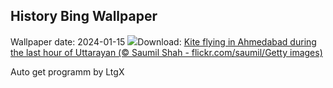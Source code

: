## History Bing Wallpaper
Wallpaper date: 2024-01-15
![](https://www.bing.com/th?id=OHR.MakarSankrantiKites_EN-IN1385639662_UHD.jpg&w=1000)Download: [Kite flying in Ahmedabad during the last hour of Uttarayan (© Saumil Shah - flickr.com/saumil/Getty images)](https://www.bing.com/th?id=OHR.MakarSankrantiKites_EN-IN1385639662_UHD.jpg)

Auto get programm by LtgX
